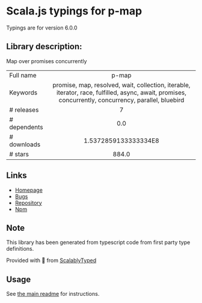 
# Scala.js typings for p-map

Typings are for version 6.0.0

## Library description:
Map over promises concurrently

|                    |                 |
| ------------------ | :-------------: |
| Full name          | p-map |
| Keywords           | promise, map, resolved, wait, collection, iterable, iterator, race, fulfilled, async, await, promises, concurrently, concurrency, parallel, bluebird |
| # releases         | 7 |
| # dependents       | 0.0 |
| # downloads        | 1.5372859133333334E8 |
| # stars            | 884.0 |

## Links
- [Homepage](https://github.com/sindresorhus/p-map#readme)
- [Bugs](https://github.com/sindresorhus/p-map/issues)
- [Repository](https://github.com/sindresorhus/p-map)
- [Npm](https://www.npmjs.com/package/p-map)
    


## Note
This library has been generated from typescript code from first party type definitions.

Provided with :purple_heart: from [ScalablyTyped](https://github.com/oyvindberg/ScalablyTyped)

## Usage
See [the main readme](../../readme.md) for instructions.


